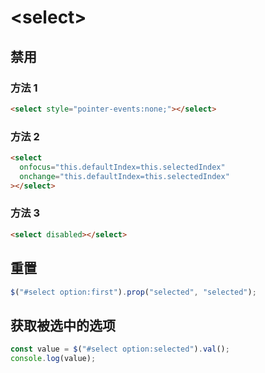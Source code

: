# \<select\>

## 禁用

### 方法 1

```html
<select style="pointer-events:none;"></select>
```

### 方法 2

```html
<select
  onfocus="this.defaultIndex=this.selectedIndex"
  onchange="this.defaultIndex=this.selectedIndex"
></select>
```

### 方法 3

```html
<select disabled></select>
```

## 重置

```javascript
$("#select option:first").prop("selected", "selected");
```

## 获取被选中的选项

```javascript
const value = $("#select option:selected").val();
console.log(value);
```
